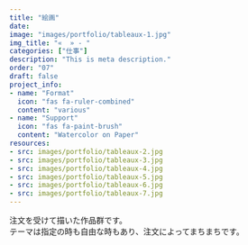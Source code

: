 ```yaml
---
title: "絵画"
date: 
image: "images/portfolio/tableaux-1.jpg"
img_title: "«  » - "
categories: ["仕事"]
description: "This is meta description."
order: "07"
draft: false
project_info:
- name: "Format"
  icon: "fas fa-ruler-combined"
  content: "various"
- name: "Support"
  icon: "fas fa-paint-brush"
  content: "Watercolor on Paper"
resources:
- src: images/portfolio/tableaux-2.jpg
- src: images/portfolio/tableaux-3.jpg
- src: images/portfolio/tableaux-4.jpg
- src: images/portfolio/tableaux-5.jpg
- src: images/portfolio/tableaux-6.jpg
- src: images/portfolio/tableaux-7.jpg
---
```

注文を受けて描いた作品群です。  
テーマは指定の時も自由な時もあり、注文によってまちまちです。
